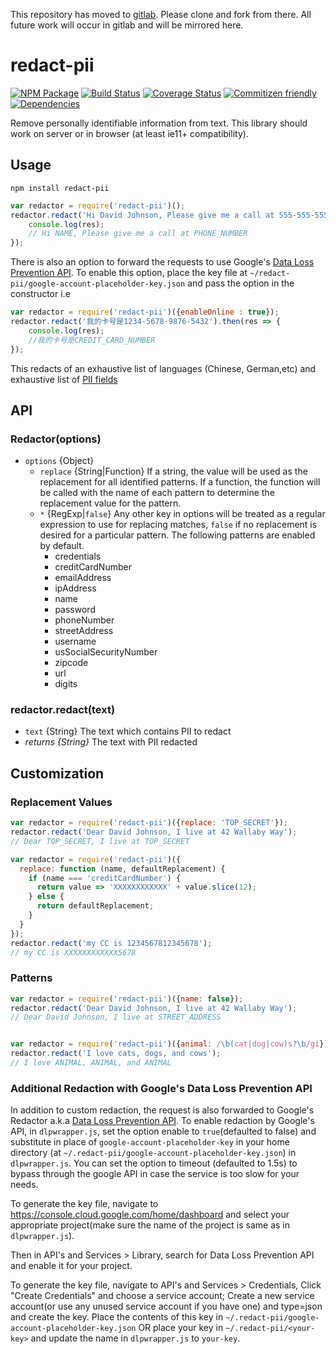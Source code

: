 This repository has moved to [gitlab](https://gitlab.com/solvvy/redact-pii).
Please clone and fork from there. All future work will occur in gitlab and
will be mirrored here.

# redact-pii
[![NPM Package](https://badge.fury.io/js/redact-pii.svg)](https://www.npmjs.com/package/redact-pii)
[![Build Status](https://travis-ci.org/solvvy/redact-pii.svg?branch=master)](https://travis-ci.org/solvvy/redact-pii)
[![Coverage Status](https://coveralls.io/repos/github/solvvy/redact-pii/badge.svg?branch=master)](https://coveralls.io/github/solvvy/redact-pii?branch=master)
[![Commitizen friendly](https://img.shields.io/badge/commitizen-friendly-brightgreen.svg)](http://commitizen.github.io/cz-cli/)
[![Dependencies](https://david-dm.org/solvvy/redact-pii.svg)](https://david-dm.org/solvvy/redact-pii)

Remove personally identifiable information from text.  This library should work on server or in browser (at least ie11+ compatibility).

## Usage
```
npm install redact-pii
```

```js
var redactor = require('redact-pii')();
redactor.redact('Hi David Johnson, Please give me a call at 555-555-5555').then(res => {
    console.log(res);
    // Hi NAME, Please give me a call at PHONE_NUMBER
});
```

There is also an option to forward the requests to use Google's [Data Loss Prevention API](https://cloud.google.com/dlp/). To enable this option, place the key file at `~/redact-pii/google-account-placeholder-key.json` and pass the option in the constructor i.e

```js
var redactor = require('redact-pii')({enableOnline : true});
redactor.redact('我的卡号是1234-5678-9876-5432').then(res => {
    console.log(res);
    //我的卡号是CREDIT_CARD_NUMBER
});
```
This redacts of an exhaustive list of languages (Chinese, German,etc) and exhaustive list of [PII fields](https://cloud.google.com/dlp/docs/infotypes-reference)

## API

### Redactor(options)
* `options` {Object}
  * `replace` {String|Function} If a string, the value will be used as the replacement for all identified patterns. If a function, the function will be called with the name of each pattern to determine the replacement value for the pattern.
  * `*` {RegExp|`false`} Any other key in options will be treated as a regular expression to use for replacing matches, `false` if no replacement is desired for a particular pattern. The following patterns are enabled by default.
    * credentials
    * creditCardNumber
    * emailAddress
    * ipAddress
    * name
    * password
    * phoneNumber
    * streetAddress
    * username
    * usSocialSecurityNumber
    * zipcode
    * url
    * digits

### redactor.redact(text)
* `text` {String} The text which contains PII to redact
* *returns {String}* The text with PII redacted

## Customization

### Replacement Values
```js
var redactor = require('redact-pii')({replace: 'TOP_SECRET'});
redactor.redact('Dear David Johnson, I live at 42 Wallaby Way');
// Dear TOP_SECRET, I live at TOP_SECRET

var redactor = require('redact-pii')({
  replace: function (name, defaultReplacement) {
    if (name === 'creditCardNumber') {
      return value => 'XXXXXXXXXXXX' + value.slice(12);
    } else {
      return defaultReplacement;
    }
  }
});
redactor.redact('my CC is 1234567812345678');
// my CC is XXXXXXXXXXXX5678
```

### Patterns
```js
var redactor = require('redact-pii')({name: false});
redactor.redact('Dear David Johnson, I live at 42 Wallaby Way');
// Dear David Johnson, I live at STREET_ADDRESS


var redactor = require('redact-pii')({animal: /\b(cat|dog|cow)s?\b/gi});
redactor.redact('I love cats, dogs, and cows');
// I love ANIMAL, ANIMAL, and ANIMAL
```


### Additional Redaction with Google's Data Loss Prevention API

In addition to custom redaction, the request is also forwarded to Google's Redactor a.k.a [Data Loss Prevention API](https://cloud.google.com/dlp/). To enable redaction by Google's API, in `dlpwrapper.js`, set the option enable to `true`(defaulted to false) and substitute in place of `google-account-placeholder-key` in your home directory (at `~/.redact-pii/google-account-placeholder-key.json`) in `dlpwrapper.js`. You can set the option to timeout (defaulted to 1.5s) to bypass through the google API in case the service is too slow for your needs.

To generate the key file, navigate to https://console.cloud.google.com/home/dashboard and select your appropriate project(make sure the name of the project is same as in `dlpwrapper.js`).

Then in API's and Services > Library, search for Data Loss Prevention API and enable it for your project.

To generate the key file, navigate to API's and Services > Credentials, Click "Create Credentials" and choose a service account; Create a new service account(or use any unused service account if you have one) and type=json and create the key. Place the contents of this key in `~/.redact-pii/google-account-placeholder-key.json` OR place your key in `~/.redact-pii/<your-key>` and update the name in `dlpwrapper.js` to `your-key`.

